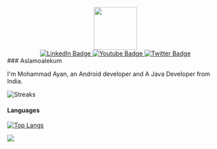 <div id="header" align="center">
  <img src="https://media.giphy.com/media/M9gbBd9nbDrOTu1Mqx/giphy.gif" width="100"/>
<div id="badges">
  <a href="https://in.linkedin.com/in/mohammad-ayan-5921a7250">
    
  <img src="https://img.shields.io/badge/LinkedIn-blue?style=for-the-badge&logo=linkedin&logoColor=white" alt="LinkedIn Badge"/>
 </a>
  <a href="https://in.linkedin.com/in/mohammad-ayan-5921a7250](https://youtube.com/@a_dev6696?si=wJFsVkYR4IzZNRg0">
    
  <img src="https://img.shields.io/badge/YouTube-red?style=for-the-badge&logo=youtube&logoColor=white" alt="Youtube Badge"/>
  </a>
<a href="https://x.com/AyanAfaq92477">
  
  <img src="https://img.shields.io/badge/Twitter-blue?style=for-the-badge&logo=twitter&logoColor=white" alt="Twitter Badge"/>
  </a>
</div>
</div>
### Aslamoalekum 

I'm Mohammad Ayan, an Android developer  and  A Java Developer from India.

<!--#### GitHub Stats
![Stats](https://github-readme-stats.vercel.app/api?username=mohammad-ayan-008&theme=onedark&hide_border=false&count_private=true)<br/>-->
![Streaks](https://github-readme-streak-stats.herokuapp.com/?user=itsaky&theme=onedark&hide_border=false)<br/>

#### Languages
[![Top Langs](https://github-readme-stats.vercel.app/api/top-langs/?username=mohammad-ayan-008&theme=onedark&layout=compact&hide_border=false)](https://github.com/anuraghazra/github-readme-stats)

![](https://komarev.com/ghpvc/?username=mohammad-ayan-008&color=2196f3)
